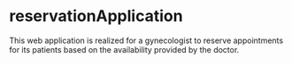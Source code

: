 # reservationApplication
This web application is realized for a gynecologist to reserve appointments for its patients based on the availability provided by the doctor.
